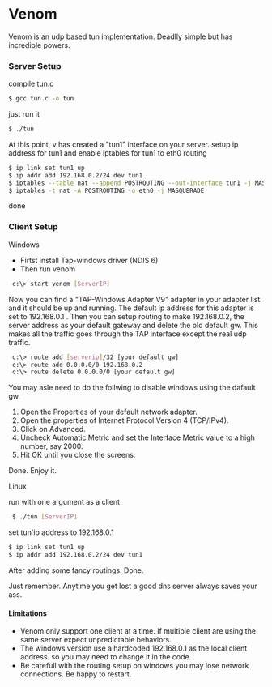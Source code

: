 # Venom

 Venom is an udp based tun implementation.  Deadlly simple but has incredible powers.
 
### Server Setup

 compile tun.c
```sh
$ gcc tun.c -o tun
```
just run it
```sh
$ ./tun
```
At this point, v has created a "tun1" interface on your server.
setup ip address for tun1 and enable iptables for tun1 to eth0 routing
```sh
$ ip link set tun1 up
$ ip addr add 192.168.0.2/24 dev tun1
$ iptables --table nat --append POSTROUTING --out-interface tun1 -j MASQUERADE
$ iptables -t nat -A POSTROUTING -o eth0 -j MASQUERADE
```
done

### Client Setup
  Windows

  - Firtst install Tap-windows driver (NDIS 6)
  - Then run venom
```sh
 c:\> start venom [ServerIP]
```
Now you can find a "TAP-Windows Adapter V9" adapter in your adapter list and it should be up and running.
The default ip address for this adapter is set to 192.168.0.1 . Then you can setup routing to make 192.168.0.2, the server address as your default gateway and delete the old default gw. This makes all the traffic goes through the TAP interface except the real udp traffic.
```sh
 c:\> route add [serverip]/32 [your default gw]
 c:\> route add 0.0.0.0/0 192.168.0.2 
 c:\> route delete 0.0.0.0/0 [your default gw]
```

You may asle need to do the follwing to disable windows using the dafault gw.

1. Open the Properties of your default network adapter.
2. Open the properties of Internet Protocol Version 4 (TCP/IPv4).
3. Click on Advanced.
4. Uncheck Automatic Metric and set the Interface Metric value to a high number, say 2000.
5. Hit OK until you close the screens.

Done. Enjoy it. 

Linux

run with one argument as a client
```sh
 $ ./tun [ServerIP]
```

set tun'ip address to 192.168.0.1 

```sh
$ ip link set tun1 up
$ ip addr add 192.168.0.2/24 dev tun1
```

After adding some fancy routings. 
Done.

Just remember. Anytime you get lost a good dns server always saves your ass.

#### Limitations

  - Venom only support one client at a time. If multiple client are using the same server expect unpredictable behaviors.
  - The windows version use a hardcoded 192.168.0.1 as the local client address. so you may need to change it in the code.
  - Be carefull with the routing setup on windows you may lose network connections. Be happy to restart.

 

